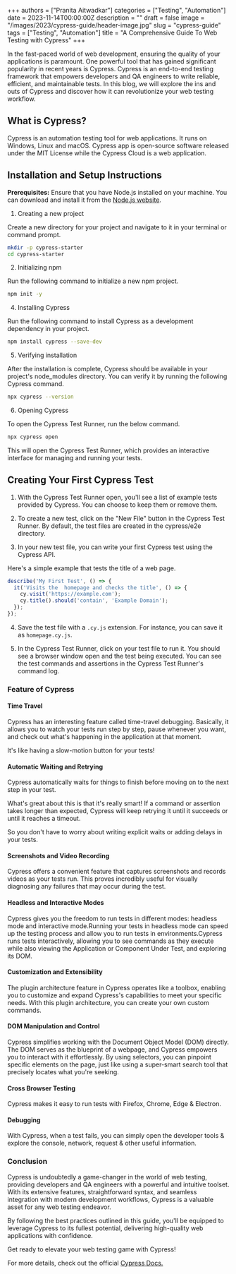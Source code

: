 +++
authors = ["Pranita Aitwadkar"]
categories = ["Testing", "Automation"]
date = 2023-11-14T00:00:00Z
description = ""
draft = false
image = "/images/2023/cypress-guide/header-image.jpg"
slug = "cypress-guide"
tags = ["Testing", "Automation"]
title = "A Comprehensive Guide To Web Testing with Cypress"
+++

In the fast-paced world of web development, ensuring the quality of your applications is paramount.
One powerful tool that has gained significant popularity in recent years is Cypress.
Cypress is an end-to-end testing framework that empowers developers and QA engineers to write reliable, efficient, and maintainable tests.
In this blog, we will explore the ins and outs of Cypress and discover how it can revolutionize your web testing workflow.

## What is Cypress?

Cypress is an automation testing tool for web applications.
It runs on Windows, Linux and macOS.
Cypress app is open-source software released under the MIT License while the Cypress Cloud is a web application.

## Installation and Setup Instructions

**Prerequisites:** Ensure that you have Node.js installed on your machine.
You can download and install it from the [Node.js website](https://nodejs.org).

1. Creating a new project

Create a new directory for your project and navigate to it in your terminal or command prompt.

```bash
mkdir -p cypress-starter
cd cypress-starter
```

2. Initializing npm

Run the following command to initialize a new npm project.

```bash
npm init -y
```

4. Installing Cypress

Run the following command to install Cypress as a development dependency in your project.

```bash
npm install cypress --save-dev
```

5. Verifying installation

After the installation is complete, Cypress should be available in your project's node_modules directory.
You can verify it by running the following Cypress command.

```bash
npx cypress --version
```

6. Opening Cypress

To open the Cypress Test Runner, run the below command.

```bash
npx cypress open
```

This will open the Cypress Test Runner, which provides an interactive interface for managing and running your tests.

## Creating Your First Cypress Test

1. With the Cypress Test Runner open, you'll see a list of example tests provided by Cypress.
   You can choose to keep them or remove them.

2. To create a new test, click on the "New File" button in the Cypress Test Runner.
   By default, the test files are created in the cypress/e2e directory.

3. In your new test file, you can write your first Cypress test using the Cypress API.

Here's a simple example that tests the title of a web page.

```javascript
describe('My First Test', () => {
  it('Visits the  homepage and checks the title', () => {
    cy.visit('https://example.com');
    cy.title().should('contain', 'Example Domain');
  });
});
```

4. Save the test file with a `.cy.js` extension.
   For instance, you can save it as `homepage.cy.js`.

5. In the Cypress Test Runner, click on your test file to run it.
   You should see a browser window open and the test being executed.
   You can see the test commands and assertions in the Cypress Test Runner's command log.

### Feature of Cypress

#### Time Travel

Cypress has an interesting feature called time-travel debugging.
Basically, it allows you to watch your tests run step by step, pause whenever you want, and check out what's happening in the application at that moment.

It's like having a slow-motion button for your tests!

#### Automatic Waiting and Retrying

Cypress automatically waits for things to finish before moving on to the next step in your test.

What's great about this is that it's really smart! If a command or assertion takes longer than expected, Cypress will keep retrying it until it succeeds or until it reaches a timeout.

So you don't have to worry about writing explicit waits or adding delays in your tests.

#### Screenshots and Video Recording

Cypress offers a convenient feature that captures screenshots and records videos as your tests run. This proves incredibly useful for visually diagnosing any failures that may occur during the test.

#### Headless and Interactive Modes

Cypress gives you the freedom to run tests in different modes: headless mode and interactive mode.Running your tests in headless mode can speed up the testing process and allow you to run tests in environments.Cypress runs tests interactively, allowing you to see commands as they execute while also viewing the Application or Component Under Test, and exploring its DOM.

#### Customization and Extensibility

The plugin architecture feature in Cypress operates like a toolbox, enabling you to customize and expand Cypress's capabilities to meet your specific needs. With this plugin architecture, you can create your own custom commands.

#### DOM Manipulation and Control

Cypress simplifies working with the Document Object Model (DOM) directly. The DOM serves as the blueprint of a webpage, and Cypress empowers you to interact with it effortlessly. By using selectors, you can pinpoint specific elements on the page, just like using a super-smart search tool that precisely locates what you're seeking.

#### Cross Browser Testing

Cypress makes it easy to run tests with Firefox, Chrome, Edge & Electron.

#### Debugging

With Cypress, when a test fails, you can simply open the developer tools & explore the console, network, request & other useful information.

### Conclusion

Cypress is undoubtedly a game-changer in the world of web testing, providing developers and QA engineers with a powerful and intuitive toolset. With its extensive features, straightforward syntax, and seamless integration with modern development workflows, Cypress is a valuable asset for any web testing endeavor.

By following the best practices outlined in this guide, you'll be equipped to leverage Cypress to its fullest potential, delivering high-quality web applications with confidence.

Get ready to elevate your web testing game with Cypress!

For more details, check out the official [Cypress Docs.](https://docs.cypress.io/guides/getting-started/installing-cypress)
